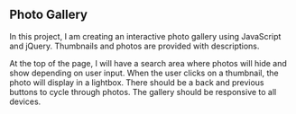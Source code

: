 ## Photo Gallery

In this project, I am creating an interactive photo gallery using JavaScript and jQuery. Thumbnails and photos are provided with descriptions.

At the top of the page, I will have a search area where photos will hide and show depending on user input. When the user clicks on a thumbnail, the photo will display in a lightbox. There should be a back and previous buttons to cycle through photos. The gallery should be responsive to all devices.

